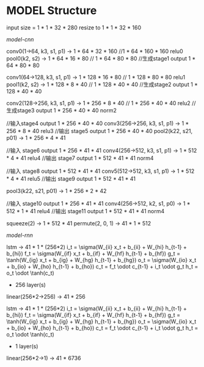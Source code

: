 # MODEL Structure

input size = 1 * 1 * 32 * 280
resize to 1 * 1 * 32 * 160

*model-cnn*

conv0(1->64, k3, s1, p1) -> 1 * 64 * 32 * 160 //1 * 64 * 160 * 160
relu0
pool0(k2, s2) -> 1 * 64 * 16 * 80 // 1 * 64 * 80 * 80
//生成stage1 output 1 * 64 * 80 * 80

conv1(64->128, k3, s1, p1) -> 1 * 128 * 16 * 80 // 1 * 128 * 80 * 80
relu1
pool1(k2, s2) -> 1 * 128 * 8 * 40 // 1 * 128 * 40 * 40
//生成stage2 output 1 * 128 * 40 * 40

conv2(128->256, k3, s1, p1) -> 1 * 256 * 8 * 40 // 1 * 256 * 40 * 40
relu2
//生成stage3 output 1 * 256 * 40 * 40
norm2

//输入stage4 output 1 * 256 * 40 * 40
conv3(256->256, k3, s1, p1) -> 1 * 256 * 8 * 40
relu3
//输出 stage5 output 1 * 256 * 40 * 40
pool2(k22, s21, p01) -> 1 * 256 * 4 * 41

//输入 stage6 output 1 * 256 * 41 * 41
conv4(256->512, k3, s1, p1) -> 1 * 512 * 4 * 41
relu4
//输出 stage7 output 1 * 512 * 41 * 41
norm4

//输入 stage8 output 1 * 512 * 41 * 41
conv5(512->512, k3, s1, p1) -> 1 * 512 * 4 * 41
relu5
//输出 stage9 output 1 * 512 * 41 * 41

pool3(k22, s21, p01) -> 1 * 256 * 2 * 42

//输入 stage10 output 1 * 256 * 41 * 41
conv4(256->512, k2, s1, p0) -> 1 * 512 * 1 * 41
relu4
//输出 stage11 output 1 * 512 * 41 * 41
norm4

squeeze(2) -> 1 * 512 * 41
permute(2, 0, 1) -> 41 * 1 * 512

*model-rnn*

lstm -> 41 * 1 * (256*2)
i_t = \sigma(W_{ii} x_t + b_{ii} + W_{hi} h_{t-1} + b_{hi})
f_t = \sigma(W_{if} x_t + b_{if} + W_{hf} h_{t-1} + b_{hf})
g_t = \tanh(W_{ig} x_t + b_{ig} + W_{hg} h_{t-1} + b_{hg})
o_t = \sigma(W_{io} x_t + b_{io} + W_{ho} h_{t-1} + b_{ho})
c_t = f_t \odot c_{t-1} + i_t \odot g_t
h_t = o_t \odot \tanh(c_t)
* 256 layer(s)

linear(256*2->256) -> 41 * 256

lstm -> 41 * 1 * (256*2)
i_t = \sigma(W_{ii} x_t + b_{ii} + W_{hi} h_{t-1} + b_{hi})
f_t = \sigma(W_{if} x_t + b_{if} + W_{hf} h_{t-1} + b_{hf})
g_t = \tanh(W_{ig} x_t + b_{ig} + W_{hg} h_{t-1} + b_{hg})
o_t = \sigma(W_{io} x_t + b_{io} + W_{ho} h_{t-1} + b_{ho})
c_t = f_t \odot c_{t-1} + i_t \odot g_t
h_t = o_t \odot \tanh(c_t)
* 1 layer(s)

linear(256*2->1) -> 41 * 6736

